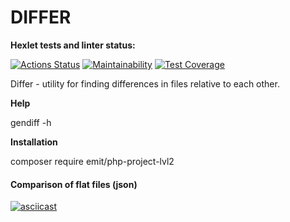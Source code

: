 # DIFFER

**Hexlet tests and linter status:**

[![Actions Status](https://github.com/Emit27/php-project-lvl2/workflows/hexlet-check/badge.svg)](https://github.com/Emit27/php-project-lvl2/actions)
[![Maintainability](https://api.codeclimate.com/v1/badges/fd7c5ce3ba9da7faaa4f/maintainability)](https://codeclimate.com/github/Emit27/php-project-lvl2/maintainability)
[![Test Coverage](https://api.codeclimate.com/v1/badges/fd7c5ce3ba9da7faaa4f/test_coverage)](https://codeclimate.com/github/Emit27/php-project-lvl2/test_coverage)

Differ - utility for finding differences in files relative to each other.

**Help**

gendiff -h

**Installation**

composer require emit/php-project-lvl2

#### Comparison of flat files (json)

[![asciicast](https://asciinema.org/a/S4trOvFjduTYYrdWtVcYL0G1I.svg)](https://asciinema.org/a/S4trOvFjduTYYrdWtVcYL0G1I)
